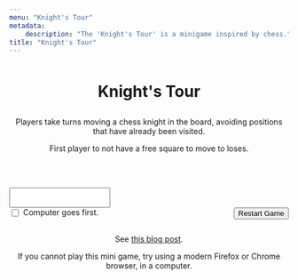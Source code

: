 ```yaml
---
menu: "Knight's Tour"
metadata:
    description: "The 'Knight's Tour' is a minigame inspired by chess."
title: "Knight's Tour"
---
```


<div id="gameContainer" style="margin:0 auto;">
    <h1 style="padding:10px">Knight's Tour</h1>
    <p>Players take turns moving a chess knight in the board, avoiding positions that have already been visited.</p>
    <p>First player to not have a free square to move to loses.</p>
    <br />
    <p id="alertsParagraph" language="en"></p>
    <br />
    <canvas id="myCanvas"></canvas>
    <textarea id="movesTextarea" style="height:auto;resize:none;"></textarea>
    <br />
    <input type="checkbox" id="computerGoesFirstCheckbox" name="computerGoesFirstCheckbox" style="float:left;">
    <label for="computerGoesFirstCheckbox" style="float:left;margin-left:5px">Computer goes first.</label>
    <button class="button" onclick="resetGame()" style="float:right;">Restart Game</button>
    <br />
    <br />
    <p>See <a href="https://mathspp.com/blog/problems/knights-tour" target="_blank">this blog post</a>.</p>
    <p>If you cannot play this mini game, try using a modern Firefox or Chrome browser, in a computer.</p>
</div>

<script src="knights-tour/game.js" type="text/javascript"></script>

<style>
    #gameContainer * { text-align: center }
    canvas { background: #eee; display: block; margin: 0 auto; }
</style>
